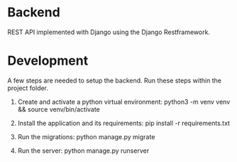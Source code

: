 # Backend

REST API implemented with Django using the Django Restframework.

# Development

A few steps are needed to setup the backend. Run these steps within the project folder.

1. Create and activate a python virtual environment: python3 -m venv venv && source venv/bin/activate

2. Install the application and its requirements: pip install -r requirements.txt

3. Run the migrations: python manage.py migrate

4. Run the server: python manage.py runserver

